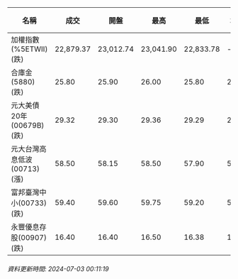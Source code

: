 | 名稱 | 成交 | 開盤 | 最高 | 最低 | 均價 | 成交金額(億) | 昨收 | 漲跌幅 | 漲跌 | 總量 | 昨量 | 振幅 |
| -------- | -------- | -------- | -------- |-------- | -------- | -------- |-------- |-------- |-------- | -------- | -------- |-------- |
|加權指數(%5ETWII) (跌)|22,879.37|23,012.74|23,041.90|22,833.78|-|4,808.94|23,058.57|0.78%|179.20|10,649,718|0|0.90%|
|合庫金(5880) (跌)|25.80|25.90|26.00|25.80|25.86|3.06|26.00|0.77%|0.20|11,827|8,113|0.77%|
|元大美債20年(00679B) (跌)|29.32|29.30|29.36|29.29|29.32|27.97|29.50|0.61%|0.18|95,411|121,033|0.24%|
|元大台灣高息低波(00713) (漲)|58.50|58.15|58.50|57.90|58.20|4.78|58.15|0.60%|0.35|8,206|11,552|1.03%|
|富邦臺灣中小(00733) (跌)|59.40|59.60|59.75|59.20|59.45|1.01|59.65|0.42%|0.25|1,697|1,723|0.92%|
|永豐優息存股(00907) (跌)|16.40|16.40|16.50|16.38|16.42|0.512|16.45|0.30%|0.05|3,118|2,270|0.73%|
###### 資料更新時間: 2024-07-03 00:11:19